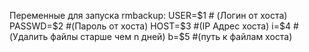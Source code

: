 Переменные для запуска rmbackup:
USER=$1 # (Логин от хоста)
PASSWD=$2 #(Пароль от хоста)
HOST=$3 #(IP Адрес хоста)
i=$4 #(Удалить файлы старше чем n дней) 
b=$5 #(путь к файлам хоста) 
